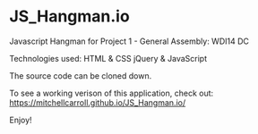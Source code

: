 # JS_Hangman.io
Javascript Hangman for Project 1 - General Assembly: WDI14 DC 

Technologies used:
HTML & CSS
jQuery &
JavaScript

The source code can be cloned down. 

To see a working verison of this application, check out: https://mitchellcarroll.github.io/JS_Hangman.io/

Enjoy!
